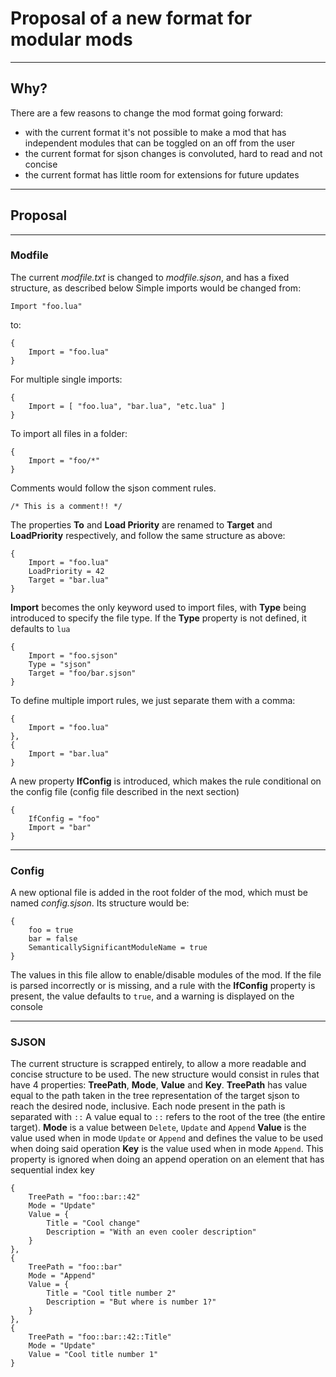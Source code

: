 # Proposal of a new format for modular mods

------

## Why?

There are a few reasons to change the mod format going forward:
* with the current format it's not possible to make a mod that has independent modules that can be toggled on an off from the user
* the current format for sjson changes is convoluted, hard to read and not concise
* the current format has little room for extensions for future updates

------

## Proposal

------

### Modfile

The current _modfile.txt_ is changed to _modfile.sjson_, and has a fixed structure, as described below
Simple imports would be changed from:
```
Import "foo.lua"
```
to:
```
{
    Import = "foo.lua"
}
```
For multiple single imports:
```
{
    Import = [ "foo.lua", "bar.lua", "etc.lua" ]
}
```
To import all files in a folder:
```
{
    Import = "foo/*"
}
```
Comments would follow the sjson comment rules.
```
/* This is a comment!! */
```
The properties **To** and **Load Priority** are renamed to **Target** and **LoadPriority** respectively, and follow the same structure as above:
```
{
    Import = "foo.lua"
    LoadPriority = 42
    Target = "bar.lua"
}
```
**Import** becomes the only keyword used to import files, with **Type** being introduced to specify the file type. If the **Type** property is not defined, it defaults to `lua`
```
{
    Import = "foo.sjson"
    Type = "sjson"
    Target = "foo/bar.sjson"
}
```
To define multiple import rules, we just separate them with a comma:
```
{
    Import = "foo.lua"
},
{
    Import = "bar.lua"
}
```
A new property **IfConfig** is introduced, which makes the rule conditional on the config file (config file described in the next section)
```
{
    IfConfig = "foo"
    Import = "bar"
}
```

------

### Config

A new optional file is added in the root folder of the mod, which must be named _config.sjson_. Its structure would be:
```
{
    foo = true
    bar = false
    SemanticallySignificantModuleName = true
}
```
The values in this file allow to enable/disable modules of the mod.
If the file is parsed incorrectly or is missing, and a rule with the **IfConfig** property is present, the value defaults to `true`, and a warning is displayed on the console

------

### SJSON

The current structure is scrapped entirely, to allow a more readable and concise structure to be used.
The new structure would consist in rules that have 4 properties: **TreePath**, **Mode**, **Value** and **Key**.
**TreePath** has value equal to the path taken in the tree representation of the target sjson to reach the desired node, inclusive. Each node present in the path is separated with `::`
A value equal to `::` refers to the root of the tree (the entire target).
**Mode** is a value between `Delete`, `Update` and `Append`
**Value** is the value used when in mode `Update` or `Append` and defines the value to be used when doing said operation
**Key** is the value used when in mode `Append`. This property is ignored when doing an append operation on an element that has sequential index key
```
{
    TreePath = "foo::bar::42"
    Mode = "Update"
    Value = {
        Title = "Cool change"
        Description = "With an even cooler description"
    }
},
{
    TreePath = "foo::bar"
    Mode = "Append"
    Value = {
        Title = "Cool title number 2"
        Description = "But where is number 1?"
    }
},
{
    TreePath = "foo::bar::42::Title"
    Mode = "Update"
    Value = "Cool title number 1"
}
```

